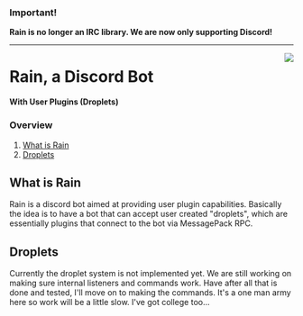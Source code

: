 ### __Important!__

__Rain is no longer an IRC library. We are now only supporting Discord!__

----------------------------------------------------------------------------------------------------
<img align="right" src="https://avatars1.githubusercontent.com/u/20262521?v=3&s=200">

Rain, a Discord Bot
===================
__With User Plugins (Droplets)__

### Overview

1. [What is Rain](#installation)
2. [Droplets](#premade)

What is Rain<a name="installation"></a>
---------------------------------------

Rain is a discord bot aimed at providing user plugin capabilities. Basically the
idea is to have a bot that can accept user created "droplets", which are
essentially plugins that connect to the bot via MessagePack RPC.

Droplets<a name="droplets"></a>
-------------------------------

Currently the droplet system is not implemented yet. We are still working on 
making sure internal listeners and commands work. Have after all that is done
and tested, I'll move on to making the commands. It's a one man army here so 
work will be a little slow. I've got college too...

